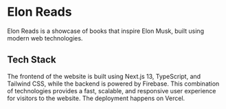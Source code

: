 # Elon Reads

Elon Reads is a showcase of books that inspire Elon Musk, built using modern web technologies.

## Tech Stack

The frontend of the website is built using Next.js 13, TypeScript, and Tailwind CSS, while the backend is powered by Firebase. This combination of technologies provides a fast, scalable, and responsive user experience for visitors to the website. The deployment happens on Vercel.

